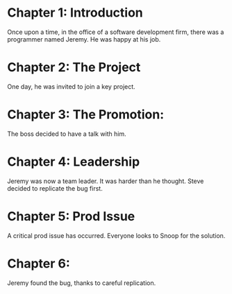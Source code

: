 # Chapter 1: Introduction

Once upon a time, in the office of a software development firm,
there was a programmer named Jeremy.
He was happy at his job.

# Chapter 2: The Project

One day, he was invited to join a key project.

# Chapter 3: The Promotion:

The boss decided to have a talk with him.

# Chapter 4: Leadership

Jeremy was now a team leader. It was harder than he thought. Steve
decided to replicate the bug first.

# Chapter 5: Prod Issue

A critical prod issue has occurred. Everyone looks to Snoop for the solution.

# Chapter 6: 

Jeremy found the bug, thanks to careful replication.
